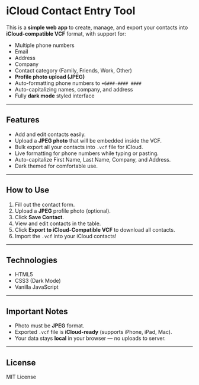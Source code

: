 # iCloud Contact Entry Tool

This is a **simple web app** to create, manage, and export your contacts into **iCloud-compatible VCF** format, with support for:

- Multiple phone numbers
- Email
- Address
- Company
- Contact category (Family, Friends, Work, Other)
- **Profile photo upload (JPEG)**
- Auto-formatting phone numbers to `+6###-#### ####`
- Auto-capitalizing names, company, and address
- Fully **dark mode** styled interface

---

## Features

- Add and edit contacts easily.
- Upload a **JPEG photo** that will be embedded inside the VCF.
- Bulk export all your contacts into `.vcf` file for iCloud.
- Live formatting for phone numbers while typing or pasting.
- Auto-capitalize First Name, Last Name, Company, and Address.
- Dark themed for comfortable use.

---

## How to Use

1. Fill out the contact form.
2. Upload a **JPEG** profile photo (optional).
3. Click **Save Contact**.
4. View and edit contacts in the table.
5. Click **Export to iCloud-Compatible VCF** to download all contacts.
6. Import the `.vcf` into your iCloud contacts!

---

## Technologies

- HTML5
- CSS3 (Dark Mode)
- Vanilla JavaScript

---

## Important Notes

- Photo must be **JPEG** format.
- Exported `.vcf` file is **iCloud-ready** (supports iPhone, iPad, Mac).
- Your data stays **local** in your browser — no uploads to server.

---

## License

MIT License
